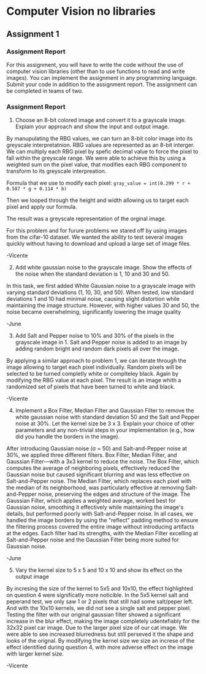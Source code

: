 # Computer Vision no libraries
## Assignment 1


### Assignment Report

For this assignment, you will have to write the code without the use of computer vision libraries
(other than to use functions to read and write images).
You can implement the assignment in any programming language. Submit your code in addition
to the assignment report. The assignment can be completed in teams of two.

### Assignment Report

1. Choose an 8-bit colored image and convert it to a grayscale image. Explain your approach and show the input and output image.

By manupulating the RBG values, we can turn an 8-bit color image into its greyscale interpretatnion. RBG values are represented as an 8-bit interger. We can multiply each RBG pixel by spefic decimal value to force the pixel to fall within the greyscale range. We were able to achieve this by using a weighted sum on the pixel value, that modifies each RBG component to transform to its greyscale interpreation.

Formula that we use to modify each pixel:
`gray_value = int(0.299 * r + 0.587 * g + 0.114 * b)`

Then we looped through the height and width allowing us to target each pixel and apply our formula.

The result was a greyscale representation of the orginal image.

For this problem and for furure problems we stared off by using images from the cifar-10 dataset. We wanted the ability to test several images quickly without having to download and upload a large set of image files.

-Vicente

2. Add white gaussian noise to the grayscale image. Show the effects of the noise when
the standard deviation is 1, 10 and 30 and 50.

In this task, we first added White Gaussian noise to a grayscale image with varying standard deviations (1, 10, 30, and 50). When tested, low standard deviations 1 and 10 had minimal noise, causing slight distortion while maintaining the image structure. However, with higher values 30 and 50, the noise became overwhelming, significantly lowering the image quality

-June

3. Add Salt and Pepper noise to 10% and 30% of the pixels in the grayscale image in 1.
Salt and Pepper noise is added to an image by adding random bright and random dark
pixels all over the image.

By applying a similar approach to problem 1, we can iterate through the image allowing to target each pixel individually. Random pixels will be selected to be turned completly white or complteley black. Again by modifying the RBG value at each pixel. The result is an image whith a randomized set of pixels that have been turned to white and black.

-Vicente

4. Implement a Box Filter, Median Filter and Gaussian Filter to remove the white gaussian
noise with standard deviation 50 and the Salt and Pepper noise at 30%. Let the kernel
size be 3 x 3. Explain your choice of other parameters and any non-trivial steps in your
implementation (e.g., how did you handle the borders in the image).

After introducing Gaussian noise (σ = 50) and Salt-and-Pepper noise at 30%, we applied three different filters. Box Filter, Median Filter, and Gaussian Filter—with a 3x3 kernel to reduce the noise. The Box Filter, which computes the average of neighboring pixels, effectively reduced the Gaussian noise but caused significant blurring and was less effective on Salt-and-Pepper noise. The Median Filter, which replaces each pixel with the median of its neighborhood, was particularly effective at removing Salt-and-Pepper noise, preserving the edges and structure of the image. The Gaussian Filter, which applies a weighted average, worked best for Gaussian noise, smoothing it effectively while maintaining the image's details, but performed poorly with Salt-and-Pepper noise. In all cases, we handled the image borders by using the "reflect" padding method to ensure the filtering process covered the entire image without introducing artifacts at the edges. Each filter had its strengths, with the Median Filter excelling at Salt-and-Pepper noise and the Gaussian Filter being more suited for Gaussian noise.

-June

5. Vary the kernel size to 5 x 5 and 10 x 10 and show its effect on the output image

By incresing the size of the kernel to 5x5 and 10x10, the effect highlighted on question 4 were significatly more noticible. In the 5x5 kernel salt and peperand test, we only saw 1 or 2 pixels that still had some salt/peper left. And with the 10x10 kernels, we did not see a single salt and pepper pixel. Testing the filter with our original gaussian filter showed a significant increase in the blur effect, making the image completely udentefiably for the 32x32 pixel car image. Due to the larger pixel size of our cat image. We were able to see increased blurredness but still perseved it the shape and looks of the orignal. By modifying the kernel size we size an increse of the effect identified during question 4, with more adverse effect on the image with larger kernel size.

-Vicente